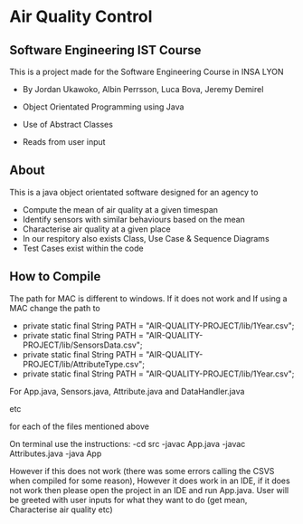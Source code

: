 # Air Quality Control
## Software Engineering IST Course

This is a project made for the Software Engineering Course in INSA LYON
- By Jordan Ukawoko, Albin Perrsson, Luca Bova, Jeremy Demirel

- Object Orientated Programming using Java
- Use of Abstract Classes
- Reads from user input 

## About

This is a java object orientated software designed for an agency to 
- Compute the mean of air quality at a given timespan 
- Identify sensors with similar behaviours based on the mean
- Characterise air quality at a given place 
- In our respitory also exists Class, Use Case & Sequence Diagrams
- Test Cases exist within the code

## How to Compile

The path for MAC is different to windows. If it does not work and If using a MAC change the path to 

- private static final String PATH = "AIR-QUALITY-PROJECT/lib/1Year.csv";
- private static final String PATH = "AIR-QUALITY-PROJECT/lib/SensorsData.csv";
- private static final String PATH = "AIR-QUALITY-PROJECT/lib/AttributeType.csv";
- private static final String PATH = "AIR-QUALITY-PROJECT/lib/1Year.csv";

For App.java, Sensors.java, Attribute.java and DataHandler.java

etc 

for each of the files mentioned above


On terminal use the instructions:
-cd src
-javac App.java
-javac Attributes.java
-java App

However if this does not work (there was some errors
calling the CSVS when compiled for some reason), However it does work in an IDE, if it does not work  then please open the
project in an IDE and run App.java. User will be greeted
with user inputs for what they want to do (get mean, Characterise air quality etc)


